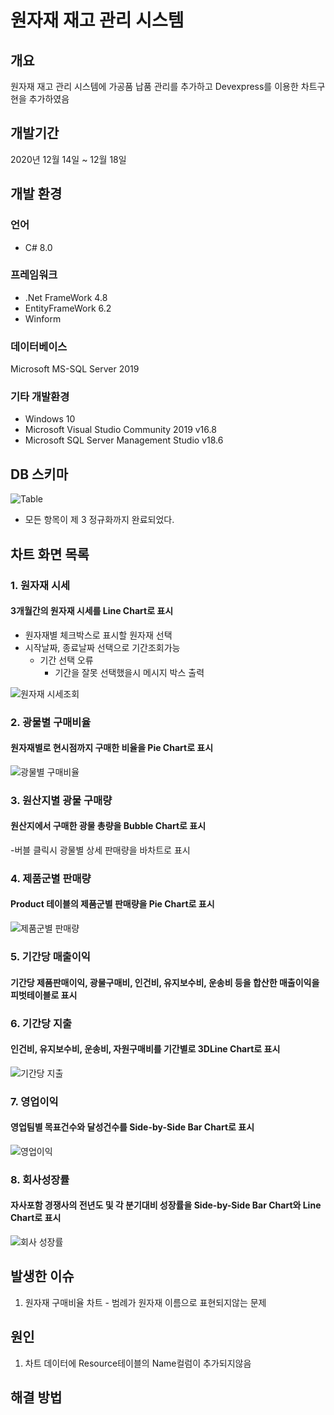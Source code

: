 # 원자재 재고 관리 시스템

## 개요

원자재 재고 관리 시스템에 가공품 납품 관리를 추가하고 Devexpress를 이용한 차트구현을 추가하였음

## 개발기간
2020년 12월 14일 ~ 12월 18일

## 개발 환경

### 언어
- C# 8.0

### 프레임워크
- .Net FrameWork 4.8
- EntityFrameWork 6.2
- Winform

### 데이터베이스
Microsoft MS-SQL Server 2019

### 기타 개발환경
- Windows 10
- Microsoft Visual Studio Community 2019 v16.8
- Microsoft SQL Server Management Studio v18.6

## DB 스키마

![Table](https://user-images.githubusercontent.com/74530618/102707618-f924a280-42df-11eb-9be1-14c2cc6cdd7f.jpg)

  - 모든 항목이 제 3 정규화까지 완료되었다.
  
## 차트 화면 목록
### 1. 원자재 시세

#### 3개월간의 원자재 시세를 Line Chart로 표시

- 원자재별 체크박스로 표시할 원자재 선택
- 시작날짜, 종료날짜 선택으로 기간조회가능
  - 기간 선택 오류
    - 기간을 잘못 선택했을시 메시지 박스 출력

![원자재 시세조회](https://user-images.githubusercontent.com/74530618/102707792-4d7c5200-42e1-11eb-822c-536a4af1ccd2.jpg)


### 2. 광물별 구매비율

#### 원자재별로 현시점까지 구매한 비율을 Pie Chart로 표시

![광물별 구매비율](https://user-images.githubusercontent.com/74530618/102734812-190da200-4384-11eb-85fb-6eb538751b69.jpg)


### 3. 원산지별 광물 구매량

#### 원산지에서 구매한 광물 총량을 Bubble Chart로 표시

-버블 클릭시 광물별 상세 판매량을 바차트로 표시


### 4. 제품군별 판매량

#### Product 테이블의 제품군별 판매량을 Pie Chart로 표시

![제품군별 판매량](https://user-images.githubusercontent.com/74530618/102708008-1c048600-42e3-11eb-9eb8-a52e57e8c008.jpg)


### 5. 기간당 매출이익

#### 기간당 제품판매이익, 광물구매비, 인건비, 유지보수비, 운송비 등을 합산한 매출이익을 피벗테이블로 표시


### 6. 기간당 지출

#### 인건비, 유지보수비, 운송비, 자원구매비를 기간별로 3DLine Chart로 표시

![기간당 지출](https://user-images.githubusercontent.com/74530618/102708197-89fd7d00-42e4-11eb-8657-2b20810e12f3.jpg)


### 7. 영업이익

#### 영업팀별 목표건수와 달성건수를 Side-by-Side Bar Chart로 표시

![영업이익](https://user-images.githubusercontent.com/74530618/102708254-fc6e5d00-42e4-11eb-85bd-e1e346706f2c.jpg)


### 8. 회사성장률

#### 자사포함 경쟁사의 전년도 및 각 분기대비 성장률을 Side-by-Side Bar Chart와 Line Chart로 표시

![회사 성장률](https://user-images.githubusercontent.com/74530618/102708320-7b639580-42e5-11eb-8c9c-308972379d1c.jpg)

## 발생한 이슈
 1. 원자재 구매비율 차트 - 범례가 원자재 이름으로 표현되지않는 문제
 
## 원인
 1. 차트 데이터에 Resource테이블의 Name컬럼이 추가되지않음
## 해결 방법

